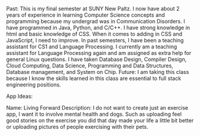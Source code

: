 Past: 
	 This is my final semester at SUNY New Paltz. I now have about 2 years of experience in learning Computer Science concepts 
   and programming because my undergrad was in Communication Disorders. I have programmed in Java, Python, and C/C++. 
   I have strong knowledge in html and basic knowledge of CSS.  When it comes to adding in CSS and JavaScript, I need to improve.
   In past semesters, I have been a teaching assistant for CS1 and Language Processing. I currently am a teaching assistant 
   for Language Processing again and am assigned as extra help for general Linux questions. I have taken Database Design, 
   Compiler Design, Cloud Computing, Data Science, Programming and Data Structures, Database management, and System on Chip.
Future:
 I am taking this class because I know the skills learned in this class are 
 essential to full stack engineering positions.

App Ideas:

Name: Living Forward
Description: I do not want to create just an exercise app, I want it to involve mental health and dogs. Such as uploading feel good stories on the exercise you did that day made your life a little bit better or uploading pictures of people exercising with their pets.